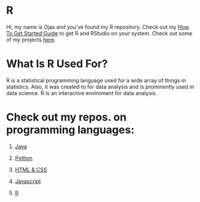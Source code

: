 # R
Hi, my name is Ojas and you've found my R repository. Check out my [How To Get Started Guide](https://github.com/BOLTZZ/R/blob/master/How%20To%20Get%20Started%20Guide.md) to get R and RStudio on your system. Check out some of my projects [here]().
# What Is R Used For?
R is a statistical programming language used for a wide array of things in statistics. Also, it was created to for data analysis and is prominently used in data science. R is an interactive enviroment for data analysis.  
# Check out my repos. on programming languages:
1. [Java](https://github.com/BOLTZZ/Java)

2. [Python](https://github.com/BOLTZZ/Python)

3. [HTML & CSS](https://github.com/BOLTZZ/HTML-CSS)

4. [Javascript](https://github.com/BOLTZZ/Javascript)

5. [R](https://github.com/BOLTZZ/R)
